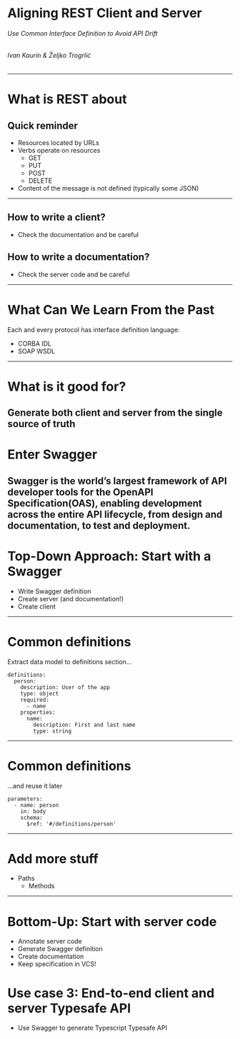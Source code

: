Aligning REST Client and Server
==============
###### Use Common Interface Definition to Avoid API Drift
###### Ivan Kaurin & Željko Trogrlić
---
# What is REST about
## Quick reminder
* Resources located by URLs
* Verbs operate on resources
  * GET
  * PUT
  * POST
  * DELETE
* Content of the message is not defined (typically some JSON)
---
## How to write a client?
* Check the documentation and be careful
## How to write a documentation?
* Check the server code and be careful
---
# What Can We Learn From the Past
Each and every protocol has interface definition language:
* CORBA IDL
* SOAP WSDL
---
# What is it good for?
Generate both client and server from the single source of truth
---
# Enter Swagger
Swagger is the world’s largest framework of API developer tools 
for the OpenAPI Specification(OAS),
enabling development across the entire API lifecycle,
from design and documentation, to test and deployment.
---
# Top-Down Approach: Start with a Swagger
* Write Swagger definition
* Create server (and documentation!)
* Create client
---
# Common definitions
Extract data model to definitions section...
```
definitions:
  person:
    description: User of the app
    type: object
    required:
      - name
    properties:
      name:
        description: First and last name
        type: string
```
---
# Common definitions
...and reuse it later
```
parameters:
  - name: person
    in: body
    schema:
      $ref: '#/definitions/person'
```
---
# Add more stuff
* Paths
  * Methods
---
# Bottom-Up: Start with server code
* Annotate server code
* Generate Swagger definition
* Create documentation
* Keep specification in VCS!
# Use case 3: End-to-end client and server Typesafe API
* Use Swagger to generate Typescript Typesafe API
